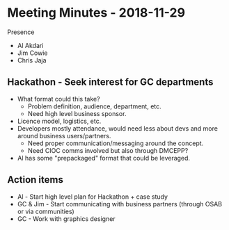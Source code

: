 # Meeting Minutes - 2018-11-29

Presence

* Al Akdari
* Jim Cowie
* Chris Jaja

## Hackathon - Seek interest for GC departments

* What format could this take?
  * Problem definition, audience, department, etc.
  * Need high level business sponsor.
* Licence model, logistics, etc.
* Developers mostly attendance, would need less about devs and more around business users/partners.
  * Need proper communication/messaging around the concept.
  * Need CIOC comms involved but also through DMCEPP?
* Al has some "prepackaged" format that could be leveraged.

## Action items

* Al - Start high level plan for Hackathon + case study
* GC & Jim - Start communicating with business partners (through OSAB or via communities)
* GC - Work with graphics designer
